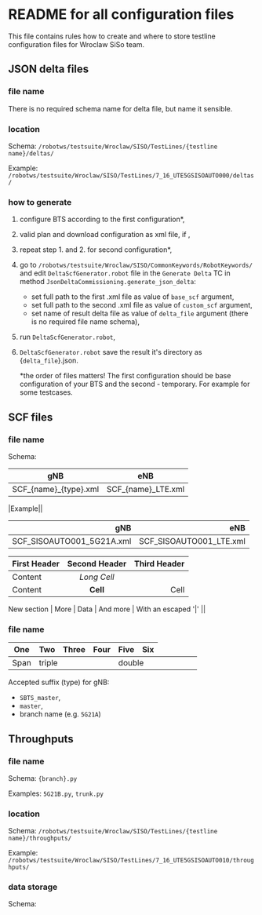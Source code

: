 # README for all configuration files

This file contains rules how to create and where to store testline configuration files for Wroclaw SiSo team.

## JSON delta files

### file name

   There is no required schema name for delta file, but name it sensible.

### location

   Schema: `/robotws/testsuite/Wroclaw/SISO/TestLines/{testline name}/deltas/`

   Example: `/robotws/testsuite/Wroclaw/SISO/TestLines/7_16_UTE5GSISOAUTO000/deltas/`

### how to generate

1) configure BTS according to the first configuration*,
2) valid plan and download configuration as xml file, if ,
3) repeat step 1. and 2. for second configuration*,
4) go to `/robotws/testsuite/Wroclaw/SISO/CommonKeywords/RobotKeywords/` and edit  `DeltaScfGenerator.robot` file
   in the `Generate Delta` TC in method `JsonDeltaCommissioning.generate_json_delta`:

   - set full path to the first .xml file as value of `base_scf` argument,
   - set full path to the second .xml file as value of `custom_scf` argument,
   - set name of result delta file as value of `delta_file` argument (there is no required file name schema),
5) run `DeltaScfGenerator.robot`,
6) `DeltaScfGenerator.robot` save the result it's directory as {`delta_file`}.json.

   *the order of files matters! The first configuration should be base configuration of your BTS and the second - temporary. For example for some testcases.

## SCF files

### file name

Schema:

| gNB                   | eNB                |
| --------------------- | ------------------ |
| SCF_{name}_{type}.xml | SCF_{name}_LTE.xml |

|Example||

|                       gNB |                     eNB |
| ------------------------: | ----------------------: |
| SCF_SISOAUTO001_5G21A.xml | SCF_SISOAUTO001_LTE.xml |

| First Header | Second Header | Third Header |
| ------------ | :-----------: | -----------: |
| Content      |  *Long Cell*  |              |
| Content      |   **Cell**    |         Cell |

New section   |     More      |         Data |
And more      | With an escaped '\|'         ||

### file name

| One                                             | Two | Three | Four | Five | Six |
| ----------------------------------------------- | --- | ----- | ---- | ---- | --- |
| Span <td colspan=3>triple  <td colspan=2>double |     |       |      |      |     |

Accepted suffix (type) for gNB:

- `SBTS_master`,
- `master`,
- branch name (e.g. `5G21A`)

## Throughputs

### file name

   Schema: `{branch}.py`

   Examples: `5G21B.py`, `trunk.py`

### location

   Schema: `/robotws/testsuite/Wroclaw/SISO/TestLines/{testline name}/throughputs/`

   Example: `/robotws/testsuite/Wroclaw/SISO/TestLines/7_16_UTE5GSISOAUTO010/throughputs/`

### data storage

   Schema:

